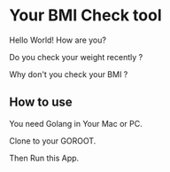 # Your BMI Check tool

Hello World! How are you? 

Do you check your weight recently ?

Why don't you check your BMI ?

## How to use
You need Golang in Your Mac or PC.

Clone to your GOROOT.

Then Run this App.

